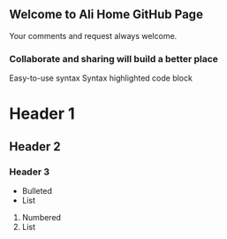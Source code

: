 ## Welcome to Ali Home GitHub Page

Your comments and request always welcome.

### Collaborate and sharing will build a better place

Easy-to-use syntax 
Syntax highlighted code block

# Header 1
## Header 2
### Header 3

- Bulleted
- List

1. Numbered
2. List
